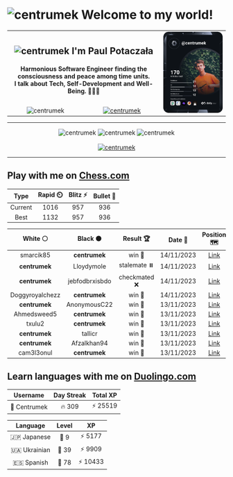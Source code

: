 <h1>
  <img
    src="https://emojis.slackmojis.com/emojis/images/1531849430/4246/blob-sunglasses.gif"
    width="30"
    alt="centrumek"
  />
  Welcome to my world!
</h1>

<table>
  <tbody>
    <tr>
      <td align="center" width="70%" colspan="2">
        <h2>
          <img
            src="https://raw.githubusercontent.com/MartinHeinz/MartinHeinz/master/wave.gif"
            width="30px"
            alt="centrumek"
          />
          I'm Paul Potaczała
        </h2>
        <h4>
          Harmonious Software Engineer finding the consciousness and peace among time units.
          <br/>
          I talk about Tech, Self-Development and Well-Being. 🌿🧘🚀
        </h4>
      </td>
      <td width="30%" rowspan="2">
        <a href="https://app.daily.dev/centrumek">
          <img
            src="./devcard.svg"
            alt="centrumek"
          />
        </a>
      </td>
    </tr>
    <tr align="center">
      <td>
        <img
          src="https://komarev.com/ghpvc/?username=centrumek&label=visitors&color=0e75b6&style=flat"
          alt="centrumek"
        >
      </td>
      <td>
        <a href="https://stackoverflow.com/users/14496012/centrumek">
          <img
            src="https://stackoverflow.com/users/flair/14496012.png?theme=dark"
            alt="centrumek"
          >
        </a>
      </td>
    </tr>
  </tbody>
</table>

---
<div align="center">
  <img 
    src="https://github-readme-stats.vercel.app/api?username=centrumek&show_icons=true&count_private=true&theme=dark&hide_border=true&hide=issues,contribs&bg_color=00000000"
    alt="centrumek"
  />
  <img
    src="https://github-readme-stats.vercel.app/api/top-langs/?username=centrumek&layout=compact&hide_border=true&theme=dark&bg_color=00000000&langs_count=6&exclude_repo=air-statistic-app"
    alt="centrumek"
  />
  <img 
    src="https://github-readme-streak-stats.herokuapp.com?user=centrumek&theme=dark&hide_border=true&background=FFFFFF00"
    alt="centrumek"
  />
  <br/>
  <br/>
  <a href="https://www.buymeacoffee.com/centrumek">
    <img
      src="https://cdn.buymeacoffee.com/buttons/v2/default-orange.png"
      height="50"
      width="210"
      alt="centrumek"
    />
  </a>
</div>

---

## Play with me on [Chess.com](https://www.chess.com/member/centrumek)

<div align="center">
<!--START_SECTION:chessStats-->
<!-- Automatically generated with https://github.com/Balastrong/chess-stats-action -->

| Type | Rapid ⏲️ | Blitz ⚡ | Bullet 🔫 |
|:---:|:---:|:---:|:---:|
| Current | 1016 | 957 | 936 |
| Best | 1132 | 957 | 936 |

| White ⚪ | Black ⚫ | Result 🏆 | Date 📅 | Position 🗺️ | Type 🕕 |
|:---:|:---:|:---:|:---:|:---:|:---:|
| smarcik85 | **centrumek** | win 🥇 | 14/11/2023 | <a href="http://www.ee.unb.ca/cgi-bin/tervo/fen.pl?select=5rk1/1p3pb1/4p1p1/P3P3/2pPKP2/3q1P2/8/8 w - -">Link</a> | Blitz |
| **centrumek** | Lloydymole | stalemate ⏸️ | 14/11/2023 | <a href="http://www.ee.unb.ca/cgi-bin/tervo/fen.pl?select=1k6/1P6/PK6/8/8/8/8/8 b - -">Link</a> | Rapid |
| **centrumek** | jebfodbrxisbdo | checkmated ❌ | 14/11/2023 | <a href="http://www.ee.unb.ca/cgi-bin/tervo/fen.pl?select=8/1k6/p3p3/Kp2P3/r7/2R3B1/8/3b4 w - -">Link</a> | Rapid |
| Doggyroyalchezz | **centrumek** | win 🥇 | 14/11/2023 | <a href="http://www.ee.unb.ca/cgi-bin/tervo/fen.pl?select=8/1p6/1r6/8/4K3/8/8/kq3Q2 w - -">Link</a> | Blitz |
| **centrumek** | AnonymousC22 | win 🥇 | 13/11/2023 | <a href="http://www.ee.unb.ca/cgi-bin/tervo/fen.pl?select=Q1R5/8/1K3kp1/8/2R4P/8/8/8 b - -">Link</a> | Blitz |
| Ahmedsweed5 | **centrumek** | win 🥇 | 13/11/2023 | <a href="http://www.ee.unb.ca/cgi-bin/tervo/fen.pl?select=6k1/ppQ4p/3P1bp1/6n1/4r1qK/8/P1P4P/3R4 w - -">Link</a> | Rapid |
| txulu2 | **centrumek** | win 🥇 | 13/11/2023 | <a href="http://www.ee.unb.ca/cgi-bin/tervo/fen.pl?select=r2qk2r/ppp2p1p/3p4/3np3/1P2N1p1/2PP4/PB1b1PPP/R4RK1 w kq -">Link</a> | Rapid |
| **centrumek** | tallicr | win 🥇 | 13/11/2023 | <a href="http://www.ee.unb.ca/cgi-bin/tervo/fen.pl?select=rn2k2r/ppp2ppp/4p3/3pB3/4b3/1P2P3/P1P2PPP/RN1QK1R1 b Qkq -">Link</a> | Blitz |
| **centrumek** | Afzalkhan94 | win 🥇 | 13/11/2023 | <a href="http://www.ee.unb.ca/cgi-bin/tervo/fen.pl?select=8/4p1kp/3p1pp1/8/8/1PQ1P1P1/q4P1P/5RK1 b - -">Link</a> | Blitz |
| cam3l3onul | **centrumek** | win 🥇 | 13/11/2023 | <a href="http://www.ee.unb.ca/cgi-bin/tervo/fen.pl?select=8/3kp3/p7/2Pr4/1p1Bp1p1/1B6/PPP1K1P1/R7 w - -">Link</a> | Bullet |

<!--END_SECTION:chessStats-->
</div>

## Learn languages with me on [Duolingo.com](https://www.duolingo.com/profile/Centrumek)

<div align="center">
<!--START_SECTION:duolingoStats-->
<!-- Automatically generated with https://github.com/centrumek/duolingo-readme-stats-->

| Username | Day Streak | Total XP |
|:---:|:---:|:---:|
| 👤 Centrumek | 🔥 309 | ⚡ 25519 |

| Language | Level | XP |
|:---:|:---:|:---:|
| 🇯🇵 Japanese | 👑 9 | ⚡ 5177 |
| 🇺🇦 Ukrainian | 👑 39 | ⚡ 9909 |
| 🇪🇸 Spanish | 👑 78 | ⚡ 10433 |

<!--END_SECTION:duolingoStats-->
</div>
<!--
**centrumek/centrumek** is a ✨ _special_ ✨ repository because its `README.md` (this file) appears on your GitHub profile.

Here are some ideas to get you started:

- 🔭 I’m currently working on ...
- 🌱 I’m currently learning ...
- 👯 I’m looking to collaborate on ...
- 🤔 I’m looking for help with ...
- 💬 Ask me about ...
- 📫 How to reach me: ...
- 😄 Pronouns: ...
- ⚡ Fun fact: ...
-->
